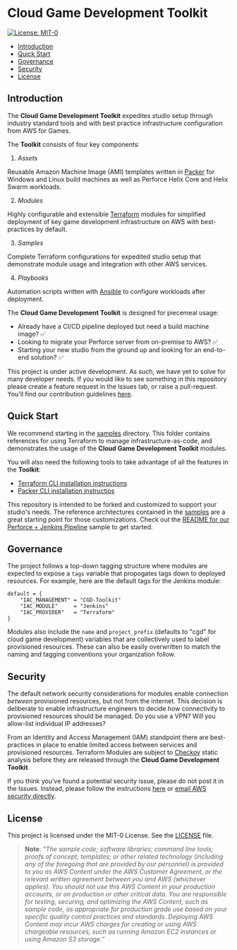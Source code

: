 # Cloud Game Development Toolkit

[![License: MIT-0](https://img.shields.io/badge/License-MIT-0)](LICENSE)

- [Introduction](#introduction)
- [Quick Start](#quick-start)
- [Governance](#governance)
- [Security](#security)
- [License](#license)

## Introduction

The **Cloud Game Development Toolkit** expedites studio setup through industry standard tools and with best practice infrastructure configuration from AWS for Games.

The **Toolkit** consists of four key components:

1. *Assets*

Reusable Amazon Machine Image (AMI) templates written in [Packer](https://www.packer.io/) for Windows and Linux build machines as well as Perforce Helix Core and Helix Swarm workloads.

2. *Modules*

Highly configurable and extensible [Terraform](https://www.terraform.io/) modules for simplified deployment of key game development infrastructure on AWS with best-practices by default.

3. *Samples*

Complete Terraform configurations for expedited studio setup that demonstrate module usage and integration with other AWS services.

4. *Playbooks*

Automation scripts written with [Ansible](https://github.com/ansible/ansible) to configure workloads after deployment.

The **Cloud Game Development Toolkit** is designed for piecemeal usage:

- Already have a CI/CD pipeline deployed but need a build machine image? :white_check_mark:
- Looking to migrate your Perforce server from on-premise to AWS? :white_check_mark:
- Starting your new studio from the ground up and looking for an end-to-end solution? :white_check_mark:

This project is under active development. As such, we have yet to solve for many developer needs. If you would like to see something in this repository please create a feature request in the Issues tab, or raise a pull-request. You'll find our contribution guidelines [here](./CONTRIBUTING.md).

## Quick Start

We recommend starting in the [samples](./examples/README.md) directory. This folder contains references for using Terraform to manage infrastructure-as-code, and demonstrates the usage of the **Cloud Game Development Toolkit** modules.

You will also need the following tools to take advantage of all the features in the **Toolkit**:
- [Terraform CLI installation instructions](https://developer.hashicorp.com/terraform/tutorials/aws-get-started/install-cli)
- [Packer CLI installation instructios](https://developer.hashicorp.com/packer/tutorials/docker-get-started/get-started-install-cli)

This repository is intended to be forked and customized to support your studio's needs. The reference architectures contained in the [samples](./examples/README.md) are a great starting point for those customizations. Check out the [README for our Perforce + Jenkins Pipeline](./examples/perforce-jenkins-pipeline/README.md) sample to get started.

## Governance

The project follows a top-down tagging structure where modules are expected to expose a `tags` variable that propogates tags down to deployed resources. For example, here are the default tags for the Jenkins module:

```hcl
default = {
    "IAC_MANAGEMENT" = "CGD-Toolkit"
    "IAC_MODULE"     = "Jenkins"
    "IAC_PROVIDER"   = "Terraform"
}
```

Modules also include the `name` and `project_prefix` (defaults to "cgd" for cloud game development) variables that are collectively used to label provisioned resources. These can also be easily overwritten to match the naming and tagging conventions your organization follow.

## Security

The default network security considerations for modules enable connection *between* provisioned resources, but not from the internet. This decision is deliberate to enable infrastructure engineers to decide how connectivity to provisioned resources should be managed. Do you use a VPN? Will you allow-list individual IP addresses?

From an Identity and Access Management (IAM) standpoint there are best-practices in place to enable limited access between services and provisioned resources. Terraform Modules are subject to [Checkov](https://www.checkov.io/) static analysis before they are released through the **Cloud Game Development Toolkit**.

If you think you’ve found a potential security issue, please do not post it in the Issues.  Instead, please follow the instructions [here](https://aws.amazon.com/security/vulnerability-reporting/) or [email AWS security directly](mailto:aws-security@amazon.com).

## License

This project is licensed under the MIT-0 License. See the [LICENSE](./LICENSE) file.

> **Note**: _“The sample code; software libraries; command line tools; proofs of concept; templates; or other related technology (including any of the foregoing that are provided by our personnel) is provided to you as AWS Content under the AWS Customer Agreement, or the relevant written agreement between you and AWS (whichever applies). You should not use this AWS Content in your production accounts, or on production or other critical data. You are responsible for testing, securing, and optimizing the AWS Content, such as sample code, as appropriate for production grade use based on your specific quality control practices and standards. Deploying AWS Content may incur AWS charges for creating or using AWS chargeable resources, such as running Amazon EC2 instances or using Amazon S3 storage.”_
